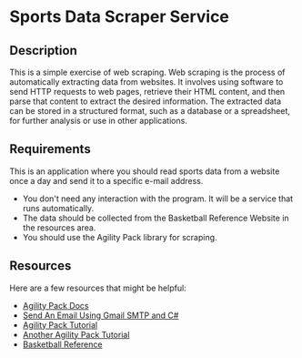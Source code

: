 # Sports Data Scraper Service

## Description

This is a simple exercise of web scraping. Web scraping is the process of automatically extracting data from websites. It involves using software to send HTTP requests to web pages, retrieve their HTML content, and then parse that content to extract the desired information. The extracted data can be stored in a structured format, such as a database or a spreadsheet, for further analysis or use in other applications.

## Requirements

This is an application where you should read sports data from a website once a day and send it to a specific e-mail address.

- You don't need any interaction with the program. It will be a service that runs automatically.
- The data should be collected from the Basketball Reference Website in the resources area.
- You should use the Agility Pack library for scraping.

## Resources

Here are a few resources that might be helpful:

- [Agility Pack Docs](https://html-agility-pack.net/documentation)
- [Send An Email Using Gmail SMTP and C#](https://example.com/send-email-using-gmail-smtp-csharp)
- [Agility Pack Tutorial](https://example.com/agility-pack-tutorial)
- [Another Agility Pack Tutorial](https://example.com/another-agility-pack-tutorial)
- [Basketball Reference](https://www.basketball-reference.com/)
